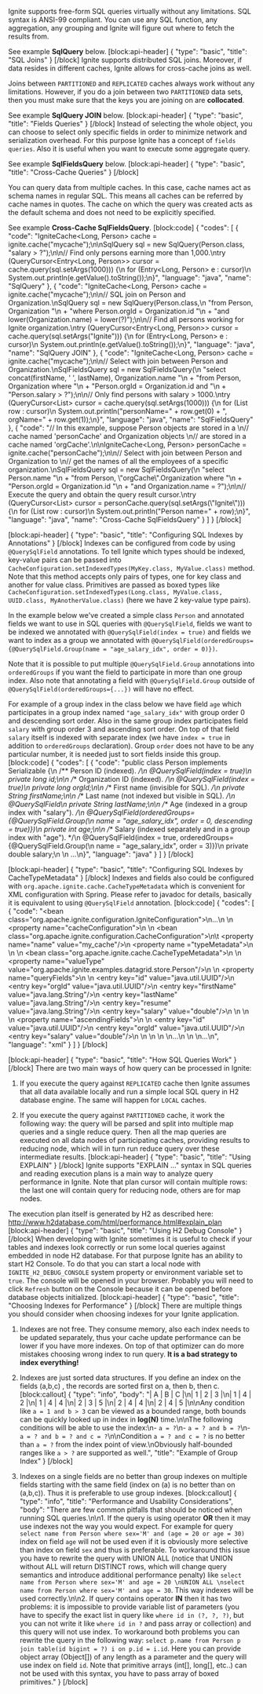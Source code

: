 Ignite supports free-form SQL queries virtually without any limitations. SQL syntax is ANSI-99 compliant. You can use any SQL function, any aggregation, any grouping and Ignite will figure out where to fetch the results from.

See example **SqlQuery** below.
[block:api-header]
{
  "type": "basic",
  "title": "SQL Joins"
}
[/block]
Ignite supports distributed SQL joins. Moreover, if data resides in different caches, Ignite allows for cross-cache joins as well. 

Joins between `PARTITIONED` and `REPLICATED` caches always work without any limitations. However, if you do a join between two `PARTITIONED` data sets, then you must make sure that the keys you are joining on are **collocated**. 

See example **SqlQuery JOIN** below.
[block:api-header]
{
  "type": "basic",
  "title": "Fields Queries"
}
[/block]
Instead of selecting the whole object, you can choose to select only specific fields in order to minimize network and serialization overhead. For this purpose Ignite has a concept of `fields queries`. Also it is useful when you want to execute some aggregate query.

See example **SqlFieldsQuery** below.
[block:api-header]
{
  "type": "basic",
  "title": "Cross-Cache Queries"
}
[/block]

You can query data from multiple caches. In this case, cache names act as schema names in regular SQL. This means all caches can be referred by cache names in quotes. The cache on which the query was created acts as the default schema and does not need to be explicitly specified.

See example **Cross-Cache SqlFieldsQuery**.
[block:code]
{
  "codes": [
    {
      "code": "IgniteCache<Long, Person> cache = ignite.cache(\"mycache\");\n\nSqlQuery sql = new SqlQuery(Person.class, \"salary > ?\");\n\n// Find only persons earning more than 1,000.\ntry (QueryCursor<Entry<Long, Person>> cursor = cache.query(sql.setArgs(1000))) {\n  for (Entry<Long, Person> e : cursor)\n    System.out.println(e.getValue().toString());\n}",
      "language": "java",
      "name": "SqlQuery"
    },
    {
      "code": "IgniteCache<Long, Person> cache = ignite.cache(\"mycache\");\n\n// SQL join on Person and Organization.\nSqlQuery sql = new SqlQuery(Person.class,\n  \"from Person, Organization \"\n  + \"where Person.orgId = Organization.id \"\n  + \"and lower(Organization.name) = lower(?)\");\n\n// Find all persons working for Ignite organization.\ntry (QueryCursor<Entry<Long, Person>> cursor = cache.query(sql.setArgs(\"Ignite\"))) {\n  for (Entry<Long, Person> e : cursor)\n    System.out.println(e.getValue().toString());\n}",
      "language": "java",
      "name": "SqlQuery JOIN"
    },
    {
      "code": "IgniteCache<Long, Person> cache = ignite.cache(\"mycache\");\n\n// Select with join between Person and Organization.\nSqlFieldsQuery sql = new SqlFieldsQuery(\n  \"select concat(firstName, ' ', lastName), Organization.name \"\n  + \"from Person, Organization where \"\n  + \"Person.orgId = Organization.id and \"\n  + \"Person.salary > ?\");\n\n// Only find persons with salary > 1000.\ntry (QueryCursor<List<?>> cursor = cache.query(sql.setArgs(1000))) {\n  for (List<?> row : cursor)\n    System.out.println(\"personName=\" + row.get(0) + \", orgName=\" + row.get(1));\n}",
      "language": "java",
      "name": "SqlFieldsQuery"
    },
    {
      "code": "// In this example, suppose Person objects are stored in a \n// cache named 'personCache' and Organization objects \n// are stored in a cache named 'orgCache'.\n\nIgniteCache<Long, Person> personCache = ignite.cache(\"personCache\");\n\n// Select with join between Person and Organization to \n// get the names of all the employees of a specific organization.\nSqlFieldsQuery sql = new SqlFieldsQuery(\n    \"select Person.name  \"\n        + \"from Person, \\\"orgCache\\\".Organization where \"\n        + \"Person.orgId = Organization.id \"\n        + \"and Organization.name = ?\");\n\n// Execute the query and obtain the query result cursor.\ntry (QueryCursor<List<?>> cursor =  personCache.query(sql.setArgs(\"Ignite\"))) {\n    for (List<?> row : cursor)\n        System.out.println(\"Person name=\" + row);\n}",
      "language": "java",
      "name": "Cross-Cache SqlFieldsQuery"
    }
  ]
}
[/block]

[block:api-header]
{
  "type": "basic",
  "title": "Configuring SQL Indexes by Annotations"
}
[/block]
Indexes can be configured from code by using `@QuerySqlField` annotations. To tell Ignite which types should be indexed, key-value pairs can be passed into `CacheConfiguration.setIndexedTypes(MyKey.class, MyValue.class)` method. Note that this method accepts only pairs of types, one for key class and another for value class. Primitives are passed as boxed types like `CacheConfiguration.setIndexedTypes(Long.class, MyValue.class, UUID.class, MyAnotherValue.class)` (here we have 2 key-value type pairs).

In the example below we've created a simple class `Person` and annotated fields we want to  use in SQL queries with `@QuerySqlField`, fields we want to be indexed we annotated with `@QuerySqlField(index = true)` and fields we want to index as a group we annotated with `@QuerySqlField(orderedGroups={@QuerySqlField.Group(name = "age_salary_idx", order = 0)})`. 

Note that it is possible to put multiple `@QuerySqlField.Group` annotations into `orderedGroups` if you want the field to participate in more than one group index. Also note that annotating a field with `@QuerySqlField.Group` outside of `@QuerySqlField(orderedGroups={...})` will have no effect.

For example of a group index in the class below we have field `age` which participates in a group index named `"age_salary_idx"` with group order 0 and descending sort order. Also in the same group index participates field `salary` with group order 3 and ascending sort order. On top of that field `salary` itself is indexed with separate index (we have `index = true` in addition to `orderedGroups` declaration). Group `order` does not have to be any particular number, it is needed just to sort fields inside this group. 
[block:code]
{
  "codes": [
    {
      "code": "public class Person implements Serializable {\n  /** Person ID (indexed). */\n  @QuerySqlField(index = true)\n  private long id;\n\n  /** Organization ID (indexed). */\n  @QuerySqlField(index = true)\n  private long orgId;\n\n  /** First name (invisible for SQL). */\n  private String firstName;\n\n  /** Last name (not indexed but visible in SQL). */\n  @QuerySqlField\n  private String lastName;\n\n  /** Age (indexed in a group index with \"salary\"). */\n  @QuerySqlField(orderedGroups={@QuerySqlField.Group(\n    name = \"age_salary_idx\", order = 0, descending = true)})\n  private int age;\n\n  /** Salary (indexed separately and in a group index with \"age\"). */\n  @QuerySqlField(index = true, orderedGroups={@QuerySqlField.Group(\n    name = \"age_salary_idx\", order = 3)})\n  private double salary;\n  \n  ...\n}",
      "language": "java"
    }
  ]
}
[/block]

[block:api-header]
{
  "type": "basic",
  "title": "Configuring SQL Indexes by CacheTypeMetadata"
}
[/block]
Indexes and fields also could be configured with `org.apache.ignite.cache.CacheTypeMetadata` which is convenient for XML configuration with Spring. Please refer to javadoc for details, basically it is equivalent to using `@QuerySqlField` annotation.
[block:code]
{
  "codes": [
    {
      "code": "<bean class=\"org.apache.ignite.configuration.IgniteConfiguration\">\n...\n <!-- Cache configuration. -->\n <property name=\"cacheConfiguration\">\n  <list>\n   <bean class=\"org.apache.ignite.configuration.CacheConfiguration\">\n\t  <property name=\"name\" value=\"my_cache\"/>\n    <property name =\"typeMetadata\">\n     <!-- Cache types metadata. -->\n     <list>\n      <bean class=\"org.apache.ignite.cache.CacheTypeMetadata\">\n        <!-- Type to query. -->\n        <property name=\"valueType\" value=\"org.apache.ignite.examples.datagrid.store.Person\"/>\n        <!-- Fields to be queried. -->\n        <property name=\"queryFields\">\n        <map>\n         <entry key=\"id\" value=\"java.util.UUID\"/>\n         <entry key=\"orgId\" value=\"java.util.UUID\"/>\n         <entry key=\"firstName\" value=\"java.lang.String\"/>\n         <entry key=\"lastName\" value=\"java.lang.String\"/>\n         <entry key=\"resume\" value=\"java.lang.String\"/>\n         <entry key=\"salary\" value=\"double\"/>\n        </map>\n       </property>\n        <!-- Fields to index in ascending order. -->\n       <property name=\"ascendingFields\">\n        <map>\n         <entry key=\"id\" value=\"java.util.UUID\"/>\n         <entry key=\"orgId\" value=\"java.util.UUID\"/>\n         <entry key=\"salary\" value=\"double\"/>\n        </map>\n       </property>\n      </bean>\n     </list>\n...\n  </list>\n </property>\n...\n</bean>",
      "language": "xml"
    }
  ]
}
[/block]

[block:api-header]
{
  "type": "basic",
  "title": "How SQL Queries Work"
}
[/block]
There are two main ways of how query can be processed in Ignite:

1. If you execute the query against `REPLICATED` cache then Ignite assumes that all data available locally and run a simple local SQL query in H2 database engine. The same will happen for `LOCAL` caches.

2. If you execute the query against `PARTITIONED` cache, it work the following way: the query will be parsed and split into multiple map queries and a single reduce query. Then all the map queries are executed on all data nodes of participating caches, providing results to reducing node, which will in turn run reduce query over these intermediate results.
[block:api-header]
{
  "type": "basic",
  "title": "Using EXPLAIN"
}
[/block]
Ignite supports "EXPLAIN ..." syntax in SQL queries and reading execution plans is a main way to analyze query performance in Ignite. Note that plan cursor will contain multiple rows: the last one will contain query for reducing node, others are for map nodes.

The execution plan itself is generated by H2 as described here: 
http://www.h2database.com/html/performance.html#explain_plan
[block:api-header]
{
  "type": "basic",
  "title": "Using H2 Debug Console"
}
[/block]
When developing with Ignite sometimes it is useful to check if your tables and indexes look  correctly or run some local queries against embedded in node H2 database. For that purpose Ignite has an ability to start H2 Console. To do that you can start a local node with `IGNITE_H2_DEBUG_CONSOLE` system property or environment variable set to `true`. The console will be opened in your browser. Probably you will need to click `Refresh` button on the Console because it can be opened before database objects initialized. 
[block:api-header]
{
  "type": "basic",
  "title": "Choosing Indexes for Performance"
}
[/block]
There are multiple things you should consider when choosing indexes for your Ignite application. 

1. Indexes are not free. They consume memory, also each index needs to be updated separately, thus your cache update performance can be lower if you have more indexes. On top of that optimizer can do more mistakes choosing wrong index to run query. 
**It is a bad strategy to index everything!**

2. Indexes are just sorted data structures. If you define an index on the fields (a,b,c) , the records are sorted first on a, then b, then c.
[block:callout]
{
  "type": "info",
  "body": "| A | B | C |\n| 1 | 2 | 3 |\n| 1 | 4 | 2 |\n| 1 | 4 | 4 |\n| 2 | 3 | 5 |\n| 2 | 4 | 4 |\n| 2 | 4 | 5 |\n\nAny condition like `a = 1 and b > 3` can be viewed as a bounded range, both bounds can be quickly looked up in index in **log(N)** time.\n\nThe following conditions will be able to use the index:\n- `a = ?`\n- `a = ? and b = ?`\n- `a = ? and b = ? and c = ?`\n\nCondition `a = ? and c = ?` is no better than `a = ?` from the index point of view.\nObviously half-bounded ranges like `a > ?` are supported as well.",
  "title": "Example of Group Index"
}
[/block]
3. Indexes on a single fields are no better than group indexes on multiple fields starting with the same field (index on (a) is no better than on (a,b,c)). Thus it is preferable to use group indexes.
[block:callout]
{
  "type": "info",
  "title": "Performance and Usability Considerations",
  "body": "There are few common pitfalls that should be noticed when running SQL queries.\n\n1. If the query is using operator **OR** then it may use indexes not the way you would expect. For example for query `select name from Person where sex='M' and (age = 20 or age = 30)` index on field `age` will not be used even if it is obviously more selective than index on field `sex` and thus is preferable. To workaround this issue you have to rewrite the query with UNION ALL (notice that UNION without ALL will return DISTINCT rows, which will change query semantics and introduce additional performance penalty) like `select name from Person where sex='M' and age = 20 \nUNION ALL \nselect name from Person where sex='M' and age = 30`. This way indexes will be used correctly.\n\n2. If query contains operator **IN** then it has two problems: it is impossible to provide variable list of parameters (you have to specify the exact list in query like `where id in (?, ?, ?)`, but you can not write it like `where id in ?` and pass array or collection) and this query will not use index. To workaround both problems you can rewrite the query in the following way: `select p.name from Person p join table(id bigint = ?) i on p.id = i.id`. Here you can provide object array (Object[]) of any length as a parameter and the query will use index on field `id`. Note that primitive arrays (int[], long[], etc..) can not be used with this syntax, you have to pass array of boxed primitives."
}
[/block]